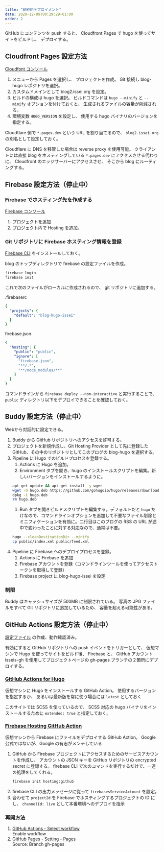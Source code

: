 ```yaml
---
title: "継続的デプロイメント"
date: 2020-12-09T00:29:29+01:00
order: 2
---
```

GitHub にコンテンツを push すると、
Cloudfront Pages で hugo を使ってサイトをビルドし、
デプロイする。

## Cloudfront Pages 設定方法

[Cloudfont コンソール](https://dash.cloudflare.com/)

1. メニューから Pages を選択し、
  プロジェクトを作成。
  Git 接続し blog-hugo レポジトリを選択。
1. カスタムドメインとして blog2.issei.org を設定。
1. ビルドの構成は hugo を選択。
  ビルドコマンドは `hugo --minify` と `--minify` オプションを付けておくと、
  生成されるファイルの容量が削減される。
1. 環境変数 `HUGO_VERSION` を設定し、
  使用する hugo バイナリのバージョンを指定する。

Cloudflare 側で `*.pages.dev` という URL を割り当てるので、
`blog2.issei.org` の別名として設定しておく。

Cloudflare に DNS を移管した場合は reverse proxy を使用可能。
クライアントには直接 blog をホスティングしている `*.pages.dev` にアクセスさせる代わりに、
Cloudfront のエッジサーバーにアクセスさせ、
そこから blog にルーティングする。

## Firebase 設定方法（停止中）

### Firebase でホスティング先を作成する

[Firebase コンソール](http://console.firebase.google.com/)

1. プロジェクトを追加
2. プロジェクト内で Hosting を追加。

### Git リポジトリに Firebase ホスティング情報を登録
[Firebase CLI](https://firebase.google.com/docs/cli) をインストールしておく。

blog のトップディレクトリで firebase の設定ファイルを作成。

```sh
firebase login
firebase init
```

これで次のファイルがローカルに作成されるので、
git リポジトリに追加する。

.firebaserc
```yml
{
  "projects": {
    "default": "blog-hugo-issei"
  }
}
```

firebase.json
```yml
{
  "hosting": {
    "public": "public",
    "ignore": [
      "firebase.json",
      "**/.*",
      "**/node_modules/**"
    ]
  }
}
```

コマンドラインから `firebase deploy --non-interactive` と実行することで、
`public` ディレクトリ以下をデプロイできることを確認しておく。

## Buddy 設定方法（停止中）

Webから対話的に設定できる。

1. Buddy から GitHub リポジトリへのアクセスを許可する。
1. プロジェクトを新規作成し、Git Hosting Provider として先に登録した GitHub、その中のリポジトリとしてこのブログの blog-hugo を選択する。
1. Pipeline に Hugo でのビルドプロセスを登録する。
    1. Actions に Hugo を追加。
    1. Environment タブを開き、hugo のインストールスクリプトを編集。新しいバージョンをインストールするように。
    ```sh
    apt-get update && apt-get install -y wget
    wget -O hugo.deb https://github.com/gohugoio/hugo/releases/download/v0.82.1/hugo_0.82.1_Linux-64bit.deb
    dpkg -i hugo.deb
    rm hugo.deb
    ```
    1. Run タブを開きビルドスクリプトを編集する。デフォルトだと `hugo` だけなので、コマンドラインオプションを追加して不要なファイル削除とミニフィケーションを有効に。二行目はこのブログの RSS の URL が途中で変わったことに対する対応なので、通常は不要。
    ```sh
    hugo --cleanDestinationDir --minify
    cp public/index.xml public/feed.xml
    ```
1. Pipeline に Firebase へのデプロイプロセスを登録。
    1. Actions に Firebase を追加
    1. Firebase アカウントを登録（コマンドラインツールを使ってアクセストークンを取得して登録）
    1. Firebase project に blog-hugo-issei を設定

### 制限

Buddy はキャッシュサイズが 500MB に制限されている。
写真の JPG ファイルをすべて Git リポジトリに追加しているため、
容量を超える可能性がある。

## GitHub Actions 設定方法（停止中）

[設定ファイル](https://github.com/isseis/blog-hugo/blob/master/.github/workflows/main.yml) の作成、動作確認済み。

有効にすると GitHub リポジトリへの push イベントをトリガーとして、
仮想マシンで Hugo を使ってサイトをビルド後、
Firebase と、
GitHub アカウント isseis-gh を使用してプロジェクトページの gh-pages ブランチの２箇所にデプロイする。

### [GitHub Actions for Hugo](https://github.com/peaceiris/actions-hugo)

仮想マシンに Hugo をインストールする GitHub Action。
使用するバージョンを指定するか、
あるいは最新版を常に使う場合には `latest` としておく

このサイトでは SCSS を使っているので、
SCSS 対応の hugo バイナリをインストールするために `extended: true` と指定しておく。

### [Firebase Hosting GitHub Action](https://github.com/FirebaseExtended/action-hosting-deploy)

仮想マシンから Firebase にファイルをデプロイする GitHub Action。
Google 公式ではないが、Google の有志がメンテしている

1. GitHub から Firebase プロジェクトにアクセスするためのサービスアカウントを作成し、
  アカウントの JSON キーを GitHub リポジトリの encrypted secret に登録する。
  firebase CLI で次のコマンドを実行するだけで、一連の処理をしてくれる。
    ```sh
    firebase init hosting:github
    ```
1. firebase CLI の出力メッセージに従って `firebasesServiceActount` を設定。
1. 合わせて `projectId` を Firebase でホスティングするプロジェクトの ID にし、
  `channelId: live` として本番環境へのデプロイを指示

### 再開方法

1. [GitHub Actions - Select workflow](https://github.com/isseis/blog-hugo/actions/workflows/main.yml)<br/>
  Enable workflow
1. [GitHub Pages - Setting - Pages](https://github.com/isseis/isseis.github.io/settings/pages)<br/>
  Source: Branch gh-pages
